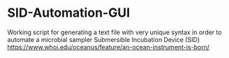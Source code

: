 # SID-Automation-GUI
Working script for generating a text file with very unique syntax in order to automate a microbial sampler Submersible Incubation Device (SID)
https://www.whoi.edu/oceanus/feature/an-ocean-instrument-is-born/